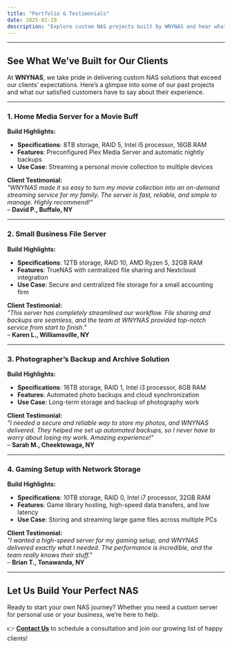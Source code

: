 ```yaml
---
title: "Portfolio & Testimonials"
date: 2025-01-10
description: "Explore custom NAS projects built by WNYNAS and hear what our satisfied clients have to say."
---
```


---

## See What We’ve Built for Our Clients
At **WNYNAS**, we take pride in delivering custom NAS solutions that exceed our clients’ expectations. Here’s a glimpse into some of our past projects and what our satisfied customers have to say about their experience.

---

### 1. Home Media Server for a Movie Buff

**Build Highlights:**
- **Specifications**: 8TB storage, RAID 5, Intel i5 processor, 16GB RAM  
- **Features**: Preconfigured Plex Media Server and automatic nightly backups  
- **Use Case**: Streaming a personal movie collection to multiple devices  

**Client Testimonial:**  
*"WNYNAS made it so easy to turn my movie collection into an on-demand streaming service for my family. The server is fast, reliable, and simple to manage. Highly recommend!"*  
– **David P., Buffalo, NY**

---

### 2. Small Business File Server

**Build Highlights:**
- **Specifications**: 12TB storage, RAID 10, AMD Ryzen 5, 32GB RAM  
- **Features**: TrueNAS with centralized file sharing and Nextcloud integration  
- **Use Case**: Secure and centralized file storage for a small accounting firm  

**Client Testimonial:**  
*"This server has completely streamlined our workflow. File sharing and backups are seamless, and the team at WNYNAS provided top-notch service from start to finish."*  
– **Karen L., Williamsville, NY**

---

### 3. Photographer’s Backup and Archive Solution

**Build Highlights:**
- **Specifications**: 16TB storage, RAID 1, Intel i3 processor, 8GB RAM  
- **Features**: Automated photo backups and cloud synchronization  
- **Use Case**: Long-term storage and backup of photography work  

**Client Testimonial:**  
*"I needed a secure and reliable way to store my photos, and WNYNAS delivered. They helped me set up automated backups, so I never have to worry about losing my work. Amazing experience!"*  
– **Sarah M., Cheektowaga, NY**

---

### 4. Gaming Setup with Network Storage

**Build Highlights:**
- **Specifications**: 10TB storage, RAID 0, Intel i7 processor, 32GB RAM  
- **Features**: Game library hosting, high-speed data transfers, and low latency  
- **Use Case**: Storing and streaming large game files across multiple PCs  

**Client Testimonial:**  
*"I wanted a high-speed server for my gaming setup, and WNYNAS delivered exactly what I needed. The performance is incredible, and the team really knows their stuff."*  
– **Brian T., Tonawanda, NY**

---

## Let Us Build Your Perfect NAS
Ready to start your own NAS journey? Whether you need a custom server for personal use or your business, we’re here to help.

👉 **[Contact Us](/contact)** to schedule a consultation and join our growing list of happy clients!
